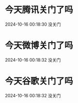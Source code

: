 # 今天腾讯关门了吗

2024-10-16 00:18:30 没关门

# 今天微博关门了吗

2024-10-16 00:18:32 没关门

# 今天谷歌关门了吗

2024-10-16 00:18:32 没关门

